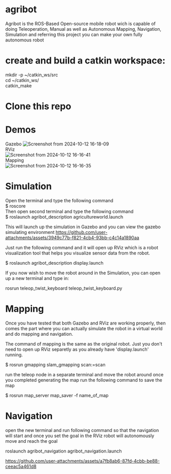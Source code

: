 # agribot
Agribot is the ROS-Based Open-source mobile robot wich is capable of doing Teleoperation, Manual as well as Autonomous Mapping, Navigation, Simulation and referring this project you can make your own fully autonomous robot
#  create and build a catkin workspace: 
mkdir -p ~/catkin_ws/src  
cd ~/catkin_ws/  
catkin_make  
# Clone this repo

# Demos
Gazebo
![Screenshot from 2024-10-12 16-18-09](https://github.com/user-attachments/assets/c9804601-171c-492f-8a85-1729696814e5)  
RViz   
![Screenshot from 2024-10-12 16-16-41](https://github.com/user-attachments/assets/4dc4cfc9-b63d-4b4d-8725-68001e9ddd0c)  
Mapping  
![Screenshot from 2024-10-12 16-16-35](https://github.com/user-attachments/assets/f8e3dd30-569b-48cd-83e9-eadffad2d903)  
# Simulation
Open the terminal and type the following command    
$ roscore    
Then open second terminal and type the following command      
$ roslaunch agribot_description agricultureworld.launch  

This will launch up the simulation in Gazebo and you can view the gazebo simulating environment 
https://github.com/user-attachments/assets/3949c77b-f821-4cb4-93bb-c4c14a1890aa  

Just run the following command and it will open up RViz which is a robot visualization tool that helps you visualize sensor data from the robot.  

$ roslaunch agribot_description display.launch 

If you now wish to move the robot around in the Simulation, you can open up a new terminal and type in:  

rosrun teleop_twist_keyboard teleop_twist_keyboard.py

# Mapping  
Once you have tested that both Gazebo and RViz are working properly, then comes the part where you can actually simulate the robot in a virtual world and do mapping and navigation.  

The command of mapping is the same as the original robot. Just you don't need to open up RViz separetly as you already have 'display.launch' running.  

$ rosrun gmapping slam_gmapping scan:=scan

run the teleop node in a separate terminal and move the robot around once you completed generating the map run the following command to save the map

$ rosrun map_server map_saver -f name_of_map

# Navigation
open the new terminal and run following command so that the navigation will start and once you set the goal in the RViz  robot will autonomously move and reach the goal 

roslaunch agribot_navigation agribot_navigation.launch 


https://github.com/user-attachments/assets/a7fb8ab6-87fd-4cbb-be88-ceeac5a461d8


